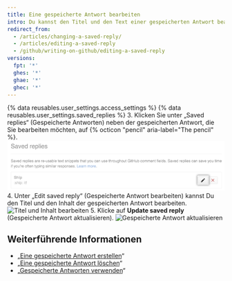 ```yaml
---
title: Eine gespeicherte Antwort bearbeiten
intro: Du kannst den Titel und den Text einer gespeicherten Antwort bearbeiten.
redirect_from:
  - /articles/changing-a-saved-reply/
  - /articles/editing-a-saved-reply
  - /github/writing-on-github/editing-a-saved-reply
versions:
  fpt: '*'
  ghes: '*'
  ghae: '*'
  ghec: '*'
---
```


{% data reusables.user_settings.access_settings %}
{% data reusables.user_settings.saved_replies %}
3. Klicken Sie unter „Saved replies“ (Gespeicherte Antworten) neben der gespeicherten Antwort, die Sie bearbeiten möchten, auf {% octicon "pencil" aria-label="The pencil" %}.  
   ![Eine gespeicherte Antwort bearbeiten](/assets/images/help/settings/saved-replies-edit-existing.png)
4. Unter „Edit saved reply“ (Gespeicherte Antwort bearbeiten) kannst Du den Titel und den Inhalt der gespeicherten Antwort bearbeiten. ![Titel und Inhalt bearbeiten](/assets/images/help/settings/saved-replies-edit-existing-content.png)
5. Klicke auf **Update saved reply** (Gespeicherte Antwort aktualisieren). ![Gespeicherte Antwort aktualisieren](/assets/images/help/settings/saved-replies-save-edit.png)

## Weiterführende Informationen

- „[Eine gespeicherte Antwort erstellen](/articles/creating-a-saved-reply)“
- „[Eine gespeicherte Antwort löschen](/articles/deleting-a-saved-reply)“
- „[Gespeicherte Antworten verwenden](/articles/using-saved-replies)“
